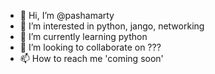 - 👋 Hi, I’m @pashamarty
- 👀 I’m interested in python, jango, networking
- 🌱 I’m currently learning python
- 💞️ I’m looking to collaborate on ???
- 📫 How to reach me 'coming soon'

<!---
pashamarty/pashamarty is a ✨ special ✨ repository because its `README.md` (this file) appears on your GitHub profile.
You can click the Preview link to take a look at your changes.
--->
